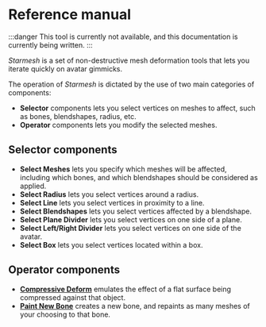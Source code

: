 ﻿---
unlisted: true
sidebar_position: 1
---
# Reference manual

:::danger
This tool is currently not available, and this documentation is currently being written.
:::

*Starmesh* is a set of non-destructive mesh deformation tools that lets you iterate quickly
on avatar gimmicks.

The operation of *Starmesh* is dictated by the use of two main categories of components:
- **Selector** components lets you select vertices on meshes to affect, such as bones, blendshapes, radius, etc.
- **Operator** components lets you modify the selected meshes.

## Selector components
- **Select Meshes** lets you specify which meshes will be affected, including which bones, and which blendshapes should be considered as applied.
- **Select Radius** lets you select vertices around a radius.
- **Select Line** lets you select vertices in proximity to a line.
- **Select Blendshapes** lets you select vertices affected by a blendshape.
- **Select Plane Divider** lets you select vertices on one side of a plane.
- **Select Left/Right Divider** lets you select vertices on one side of the avatar.
- **Select Box** lets you select vertices located within a box.

## Operator components
- **[Compressive Deform](./compressive-deform)** emulates the effect of a flat surface being compressed against that object.
- **[Paint New Bone](./paint-new-bone)** creates a new bone, and repaints as many meshes of your choosing to that bone.
